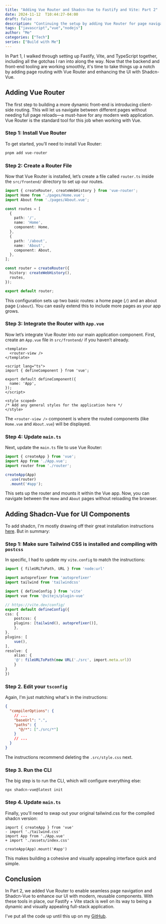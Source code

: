 ```yaml
---
title: "Adding Vue Router and Shadcn-Vue to Fastify and Vite: Part 2"
date: 2024-11-12  T10:44:27-04:00
draft: false
description: "Continuing the setup by adding Vue Router for page navigation and integrating Shadcn-Vue for building modern UIs."
tags: ["javascript","vue","nodejs"]
author: "Me"
categories: ["Tech"]
series: ["Build with Me"]
---
```


In Part 1, I walked through setting up Fastify, Vite, and TypeScript together, including all the gotchas I ran into along the way. Now that the backend and front-end tooling are working smoothly, it's time to take things up a notch by adding page routing with Vue Router and enhancing the UI with Shadcn-Vue.

## Adding Vue Router

The first step to building a more dynamic front-end is introducing client-side routing. This will let us navigate between different pages without needing full page reloads—a must-have for any modern web application. Vue Router is the standard tool for this job when working with Vue.

### Step 1: Install Vue Router
To get started, you’ll need to install Vue Router:

```bash
pnpm add vue-router
```

### Step 2: Create a Router File
Now that Vue Router is installed, let’s create a file called `router.ts` inside the `src/frontend/` directory to set up our routes.

```typescript
import { createRouter, createWebHistory } from 'vue-router';
import Home from './pages/Home.vue';
import About from './pages/About.vue';

const routes = [
  {
    path: '/',
    name: 'Home',
    component: Home,
  },
  {
    path: '/about',
    name: 'About',
    component: About,
  },
];

const router = createRouter({
  history: createWebHistory(),
  routes,
});

export default router;
```

This configuration sets up two basic routes: a home page (`/`) and an about page (`/about`). You can easily extend this to include more pages as your app grows.

### Step 3: Integrate the Router with `App.vue`
Now let’s integrate Vue Router into our main application component. First, create an `App.vue` file in `src/frontend/` if you haven’t already.

```vue
<template>
  <router-view />
</template>

<script lang="ts">
import { defineComponent } from 'vue';

export default defineComponent({
  name: 'App',
});
</script>

<style scoped>
/* Add any general styles for the application here */
</style>
```

The `<router-view />` component is where the routed components (like `Home.vue` and `About.vue`) will be displayed.

### Step 4: Update `main.ts`
Next, update the `main.ts` file to use Vue Router:

```typescript
import { createApp } from 'vue';
import App from './App.vue';
import router from './router';

createApp(App)
  .use(router)
  .mount('#app');
```

This sets up the router and mounts it within the Vue app. Now, you can navigate between the `Home` and `About` pages without reloading the browser.

## Adding Shadcn-Vue for UI Components

To add shadcn, I'm mostly drawing off their great installation instructions [here](https://www.shadcn-vue.com/docs/installation/vite.html). But in summary:

### Step 1: Make sure Tailwind CSS is installed and compiling with `postcss`

In specific, I had to update my `vite.config` to match the instructions:

```typescript
import { fileURLToPath, URL } from 'node:url'

import autoprefixer from 'autoprefixer'
import tailwind from 'tailwindcss'

import { defineConfig } from 'vite'
import vue from '@vitejs/plugin-vue'

// https://vite.dev/config/
export default defineConfig({
css: {
    postcss: {
    plugins: [tailwind(), autoprefixer()],
    },
},
plugins: [
    vue(),
],
resolve: {
    alias: {
    '@': fileURLToPath(new URL('./src', import.meta.url))
    }
}
})
```
### Step 2. Edit your `tsconfig`

Again, I'm just matching what's in the instructions:

```json
{
  "compilerOptions": {
    // ...
    "baseUrl": ".",
    "paths": {
      "@/*": ["./src/*"]
    }
    // ...
  }
}
```
The instructions recommend deleting the `.src/style.css` next. 

### Step 3. Run the CLI

The big step is to run the CLI, which will configure everything else:

    npx shadcn-vue@latest init

### Step 4. Update `main.ts`

Finally, you'll need to swap out your original tailwind.css for the compiled shadcn version:

```typesccript
import { createApp } from 'vue'
- import './tailwind.css'
import App from './App.vue'
+ import './assets/index.css'

createApp(App).mount('#app')
```

This makes building a cohesive and visually appealing interface quick and simple.

## Conclusion
In Part 2, we added Vue Router to enable seamless page navigation and Shadcn-Vue to enhance our UI with modern, reusable components. With these tools in place, our Fastify + Vite stack is well on its way to being a dynamic and visually appealing full-stack application.

I've put all the code up until this up on my [GitHub](https://github.com/jgennari/fastify-vite-ts).